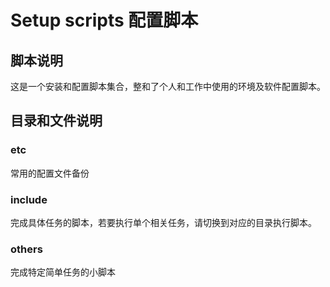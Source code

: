 # Setup scripts 配置脚本

## 脚本说明

这是一个安装和配置脚本集合，整和了个人和工作中使用的环境及软件配置脚本。

## 目录和文件说明

### etc

常用的配置文件备份

### include

完成具体任务的脚本，若要执行单个相关任务，请切换到对应的目录执行脚本。

### others

完成特定简单任务的小脚本
